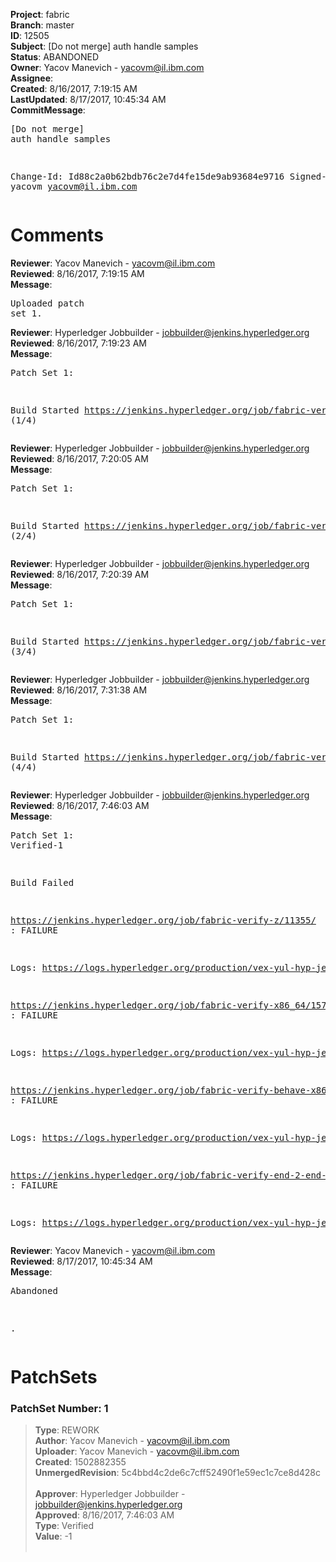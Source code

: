 <strong>Project</strong>: fabric<br><strong>Branch</strong>: master<br><strong>ID</strong>: 12505<br><strong>Subject</strong>: [Do not merge] auth handle samples<br><strong>Status</strong>: ABANDONED<br><strong>Owner</strong>: Yacov Manevich - yacovm@il.ibm.com<br><strong>Assignee</strong>:<br><strong>Created</strong>: 8/16/2017, 7:19:15 AM<br><strong>LastUpdated</strong>: 8/17/2017, 10:45:34 AM<br><strong>CommitMessage</strong>:<br><pre>[Do not merge] auth handle samples

Change-Id: Id88c2a0b62bdb76c2e7d4fe15de9ab93684e9716
Signed-off-by: yacovm <yacovm@il.ibm.com>
</pre><h1>Comments</h1><strong>Reviewer</strong>: Yacov Manevich - yacovm@il.ibm.com<br><strong>Reviewed</strong>: 8/16/2017, 7:19:15 AM<br><strong>Message</strong>: <pre>Uploaded patch set 1.</pre><strong>Reviewer</strong>: Hyperledger Jobbuilder - jobbuilder@jenkins.hyperledger.org<br><strong>Reviewed</strong>: 8/16/2017, 7:19:23 AM<br><strong>Message</strong>: <pre>Patch Set 1:

Build Started https://jenkins.hyperledger.org/job/fabric-verify-z/11355/ (1/4)</pre><strong>Reviewer</strong>: Hyperledger Jobbuilder - jobbuilder@jenkins.hyperledger.org<br><strong>Reviewed</strong>: 8/16/2017, 7:20:05 AM<br><strong>Message</strong>: <pre>Patch Set 1:

Build Started https://jenkins.hyperledger.org/job/fabric-verify-x86_64/15724/ (2/4)</pre><strong>Reviewer</strong>: Hyperledger Jobbuilder - jobbuilder@jenkins.hyperledger.org<br><strong>Reviewed</strong>: 8/16/2017, 7:20:39 AM<br><strong>Message</strong>: <pre>Patch Set 1:

Build Started https://jenkins.hyperledger.org/job/fabric-verify-behave-x86_64/9741/ (3/4)</pre><strong>Reviewer</strong>: Hyperledger Jobbuilder - jobbuilder@jenkins.hyperledger.org<br><strong>Reviewed</strong>: 8/16/2017, 7:31:38 AM<br><strong>Message</strong>: <pre>Patch Set 1:

Build Started https://jenkins.hyperledger.org/job/fabric-verify-end-2-end-x86_64/7253/ (4/4)</pre><strong>Reviewer</strong>: Hyperledger Jobbuilder - jobbuilder@jenkins.hyperledger.org<br><strong>Reviewed</strong>: 8/16/2017, 7:46:03 AM<br><strong>Message</strong>: <pre>Patch Set 1: Verified-1

Build Failed 

https://jenkins.hyperledger.org/job/fabric-verify-z/11355/ : FAILURE

Logs: https://logs.hyperledger.org/production/vex-yul-hyp-jenkins-1/fabric-verify-z/11355

https://jenkins.hyperledger.org/job/fabric-verify-x86_64/15724/ : FAILURE

Logs: https://logs.hyperledger.org/production/vex-yul-hyp-jenkins-1/fabric-verify-x86_64/15724

https://jenkins.hyperledger.org/job/fabric-verify-behave-x86_64/9741/ : FAILURE

Logs: https://logs.hyperledger.org/production/vex-yul-hyp-jenkins-1/fabric-verify-behave-x86_64/9741

https://jenkins.hyperledger.org/job/fabric-verify-end-2-end-x86_64/7253/ : FAILURE

Logs: https://logs.hyperledger.org/production/vex-yul-hyp-jenkins-1/fabric-verify-end-2-end-x86_64/7253</pre><strong>Reviewer</strong>: Yacov Manevich - yacovm@il.ibm.com<br><strong>Reviewed</strong>: 8/17/2017, 10:45:34 AM<br><strong>Message</strong>: <pre>Abandoned

.</pre><h1>PatchSets</h1><h3>PatchSet Number: 1</h3><blockquote><strong>Type</strong>: REWORK<br><strong>Author</strong>: Yacov Manevich - yacovm@il.ibm.com<br><strong>Uploader</strong>: Yacov Manevich - yacovm@il.ibm.com<br><strong>Created</strong>: 1502882355<br><strong>UnmergedRevision</strong>: 5c4bbd4c2de6c7cff52490f1e59ec1c7ce8d428c<br><br><strong>Approver</strong>: Hyperledger Jobbuilder - jobbuilder@jenkins.hyperledger.org<br><strong>Approved</strong>: 8/16/2017, 7:46:03 AM<br><strong>Type</strong>: Verified<br><strong>Value</strong>: -1<br><br></blockquote>